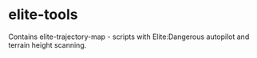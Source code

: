 # elite-tools
Contains elite-trajectory-map - scripts with Elite:Dangerous autopilot and terrain height scanning.
